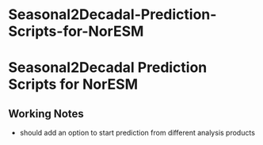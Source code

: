 # Seasonal2Decadal-Prediction-Scripts-for-NorESM
Seasonal2Decadal Prediction Scripts for NorESM
==========


## Working Notes

  * should add an option to start prediction from different analysis products


